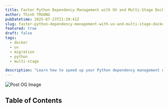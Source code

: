 ```yaml
---
title: Faster Python Dependency Management with UV and Multi-Stage Docker Builds
author: Thinh TRUONG
pubDatetime: 2025-07-23T21:39:41Z
slug: faster-python-dependency-management-with-uv-and-multi-stage-docker-builds
featured: true
draft: false
tags:
  - docker
  - uv
  - migration
  - python
  - multi-stage

description: "Learn how to speed up your Python dependency management using UV and multi-stage Docker builds. This post covers what UV is, how to migrate from pip to UV, and the benefits of using multi-stage builds in Docker for faster deployments."
---
```


![Post OG Image](/posts/faster-python-dependency-management-with-uv-and-multi-stage-docker-builds/index.png)

## Table of Contents
